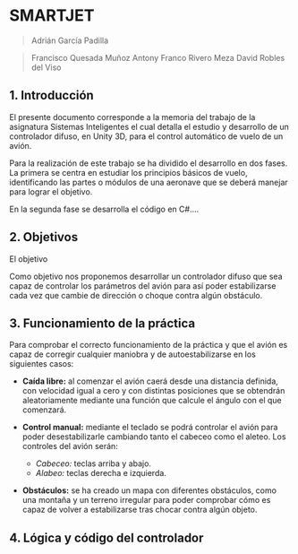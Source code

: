 # SMARTJET

>Adrián García Padilla

>Francisco Quesada Muñoz
>Antony Franco Rivero Meza
>David Robles del Viso


## 1. Introducción  

El presente documento corresponde a la memoria del trabajo de la asignatura Sistemas Inteligentes el cual detalla el estudio y desarrollo de un controlador difuso, en Unity 3D, para el control automático de vuelo de un avión.

Para la realización de este trabajo se ha dividido el desarrollo en dos fases. 
La primera se centra en estudiar los principios básicos de vuelo, identificando las partes o módulos de una aeronave que se deberá manejar para lograr el objetivo.

En la segunda fase se desarrolla el código en C#....


## 2. Objetivos

El objetivo 

Como objetivo nos proponemos desarrollar un controlador difuso que sea capaz de controlar los parámetros del avión para así poder estabilizarse cada vez que cambie de dirección o choque contra algún obstáculo.

## 3. Funcionamiento de la práctica
Para comprobar el correcto funcionamiento de la práctica y que el avión es capaz de corregir cualquier maniobra y de autoestabilizarse en los siguientes casos:

+  **Caída libre:** al comenzar el avión caerá desde una distancia definida, con velocidad igual a cero y con distintas posiciones que se obtendrán aleatoriamente mediante una función que calcule el ángulo con el que comenzará.

+ **Control manual:** mediante el teclado se podrá controlar el avión para poder desestabilizarle cambiando tanto el cabeceo como el aleteo. Los controles del avión serán:
    + *Cabeceo:* teclas arriba y abajo.
    + *Alabeo:* teclas derecha e izquierda.

+ **Obstáculos:** se ha creado un mapa con diferentes obstáculos, como una montaña y un terreno irregular para poder comprobar cómo es capaz de volver a estabilizarse tras chocar contra algún objeto.

## 4. Lógica y código del controlador

